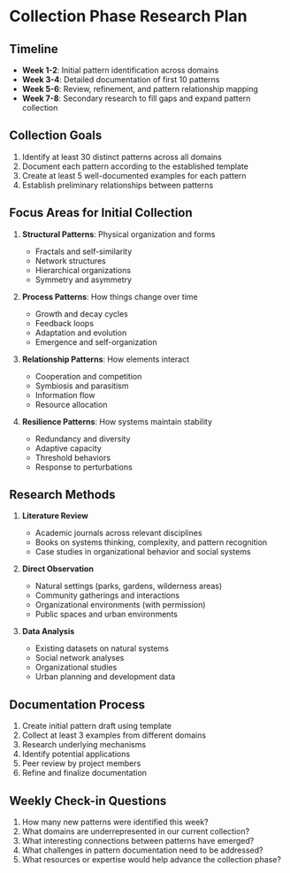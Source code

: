 # Collection Phase Research Plan

## Timeline
- **Week 1-2**: Initial pattern identification across domains
- **Week 3-4**: Detailed documentation of first 10 patterns
- **Week 5-6**: Review, refinement, and pattern relationship mapping
- **Week 7-8**: Secondary research to fill gaps and expand pattern collection

## Collection Goals
1. Identify at least 30 distinct patterns across all domains
2. Document each pattern according to the established template
3. Create at least 5 well-documented examples for each pattern
4. Establish preliminary relationships between patterns

## Focus Areas for Initial Collection
1. **Structural Patterns**: Physical organization and forms
   - Fractals and self-similarity
   - Network structures
   - Hierarchical organizations
   - Symmetry and asymmetry

2. **Process Patterns**: How things change over time
   - Growth and decay cycles
   - Feedback loops
   - Adaptation and evolution
   - Emergence and self-organization

3. **Relationship Patterns**: How elements interact
   - Cooperation and competition
   - Symbiosis and parasitism
   - Information flow
   - Resource allocation

4. **Resilience Patterns**: How systems maintain stability
   - Redundancy and diversity
   - Adaptive capacity
   - Threshold behaviors
   - Response to perturbations

## Research Methods
1. **Literature Review**
   - Academic journals across relevant disciplines
   - Books on systems thinking, complexity, and pattern recognition
   - Case studies in organizational behavior and social systems

2. **Direct Observation**
   - Natural settings (parks, gardens, wilderness areas)
   - Community gatherings and interactions
   - Organizational environments (with permission)
   - Public spaces and urban environments

3. **Data Analysis**
   - Existing datasets on natural systems
   - Social network analyses
   - Organizational studies
   - Urban planning and development data

## Documentation Process
1. Create initial pattern draft using template
2. Collect at least 3 examples from different domains
3. Research underlying mechanisms
4. Identify potential applications
5. Peer review by project members
6. Refine and finalize documentation

## Weekly Check-in Questions
1. How many new patterns were identified this week?
2. What domains are underrepresented in our current collection?
3. What interesting connections between patterns have emerged?
4. What challenges in pattern documentation need to be addressed?
5. What resources or expertise would help advance the collection phase? 